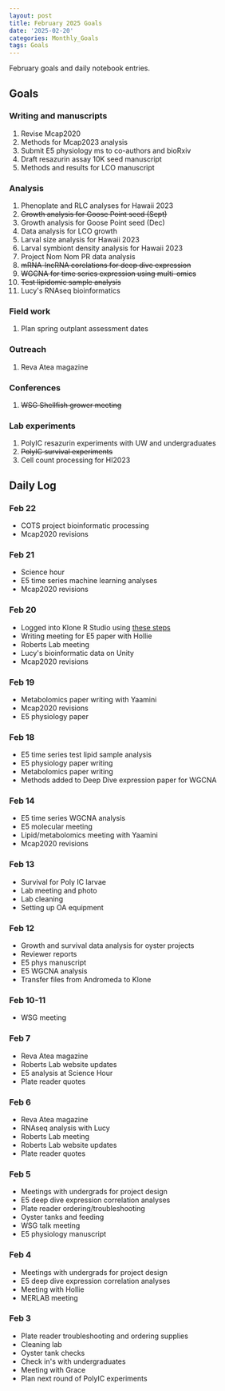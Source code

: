 ```yaml
---
layout: post
title: February 2025 Goals
date: '2025-02-20'
categories: Monthly_Goals
tags: Goals
---
```


February goals and daily notebook entries. 

## Goals  

### Writing and manuscripts 
              
1. Revise Mcap2020
2. Methods for Mcap2023 analysis
3. Submit E5 physiology ms to co-authors and bioRxiv 
4. Draft resazurin assay 10K seed manuscript
5. Methods and results for LCO manuscript 

### Analysis

1. Phenoplate and RLC analyses for Hawaii 2023
2. ~~Growth analysis for Goose Point seed (Sept)~~
3. Growth analysis for Goose Point seed (Dec)
4. Data analysis for LCO growth 
5. Larval size analysis for Hawaii 2023
6. Larval symbiont density analysis for Hawaii 2023
7. Project Nom Nom PR data analysis 
8. ~~mRNA-lncRNA corelations for deep dive expression~~
9. ~~WGCNA for time series expression using multi-omics~~ 
10. ~~Test lipidomic sample analysis~~
11. Lucy's RNAseq bioinformatics 

### Field work 

1. Plan spring outplant assessment dates

### Outreach 

1. Reva Atea magazine 

### Conferences 

1. ~~WSG Shellfish grower meeting~~

### Lab experiments 

1. PolyIC resazurin experiments with UW and undergraduates
2. ~~PolyIC survival experiments~~ 
3. Cell count processing for HI2023

## **Daily Log**   

### Feb 22 

- COTS project bioinformatic processing 
- Mcap2020 revisions 

### Feb 21 

- Science hour 
- E5 time series machine learning analyses
- Mcap2020 revisions

### Feb 20 

- Logged into Klone R Studio using [these steps](https://sr320.github.io/tumbling-oysters/posts/38-klone/)
- Writing meeting for E5 paper with Hollie 
- Roberts Lab meeting 
- Lucy's bioinformatic data on Unity 
- Mcap2020 revisions 

### Feb 19

- Metabolomics paper writing with Yaamini 
- Mcap2020 revisions
- E5 physiology paper  

### Feb 18

- E5 time series test lipid sample analysis
- E5 physiology paper writing
- Metabolomics paper writing 
- Methods added to Deep Dive expression paper for WGCNA 

### Feb 14

- E5 time series WGCNA analysis 
- E5 molecular meeting 
- Lipid/metabolomics meeting with Yaamini
- Mcap2020 revisions 

### Feb 13

- Survival for Poly IC larvae 
- Lab meeting and photo 
- Lab cleaning 
- Setting up OA equipment 

### Feb 12

- Growth and survival data analysis for oyster projects 
- Reviewer reports 
- E5 phys manuscript 
- E5 WGCNA analysis 
- Transfer files from Andromeda to Klone 

### Feb 10-11

- WSG meeting 

### Feb 7

- Reva Atea magazine 
- Roberts Lab website updates
- E5 analysis at Science Hour
- Plate reader quotes 

### Feb 6

- Reva Atea magazine 
- RNAseq analysis with Lucy
- Roberts Lab meeting
- Roberts Lab website updates
- Plate reader quotes 

### Feb 5

- Meetings with undergrads for project design 
- E5 deep dive expression correlation analyses
- Plate reader ordering/troubleshooting
- Oyster tanks and feeding 
- WSG talk meeting 
- E5 physiology manuscript

### Feb 4

- Meetings with undergrads for project design 
- E5 deep dive expression correlation analyses
- Meeting with Hollie 
- MERLAB meeting 

### Feb 3

- Plate reader troubleshooting and ordering supplies 
- Cleaning lab 
- Oyster tank checks 
- Check in's with undergraduates 
- Meeting with Grace 
- Plan next round of PolyIC experiments 

